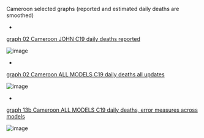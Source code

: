 Cameroon selected graphs (reported and estimated daily deaths are smoothed) 

*

[graph 02 Cameroon JOHN C19 daily deaths reported](https://github.com/pourmalek/CovidLongitudinal/blob/main/output/countries/Cameroon/graph%2002%20Cameroon%20JOHN%20C19%20daily%20deaths%20reported.pdf)

![image](https://github.com/pourmalek/CovidLongitudinal/assets/30849720/f611f77e-b465-47db-a607-a56f5a099a5d)

*

[graph 02 Cameroon ALL MODELS C19 daily deaths all updates](https://github.com/pourmalek/CovidLongitudinal/blob/main/output/countries/Cameroon/graph%2002%20Cameroon%20ALL%20MODELS%20C19%20daily%20deaths%20all%20updates.pdf)

![image](https://github.com/pourmalek/CovidLongitudinal/assets/30849720/720022b5-d2de-47d0-bada-590aa023a5b3)

*

[graph 13b Cameroon ALL MODELS C19 daily deaths, error measures across models](https://github.com/pourmalek/CovidLongitudinal/blob/main/output/countries/Cameroon/graph%2013b%20Cameroon%20ALL%20MODELS%20C19%20daily%20deaths%2C%20error%20measures%20across%20models.pdf)

![image](https://github.com/pourmalek/CovidLongitudinal/assets/30849720/c8538df2-af88-4cc9-b7a2-9dd4f874a10f)

